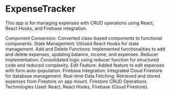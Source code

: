 # ExpenseTracker
This app is for managing expenses with CRUD operations using React, React Hooks, and Firebase integration.

Component Conversion: Converted class-based components to functional components.
State Management: Utilized React Hooks for state management.
Add and Delete Functions: Implemented functionalities to add and delete expenses, updating balance, income, and expenses.
Reducer Implementation: Consolidated logic using reducer function for structured code and reduced complexity.
Edit Feature: Added feature to edit expenses with form auto-population.
Firebase Integration: Integrated Cloud Firestore for database management.
Real-time Data Fetching: Retrieved and stored expenses from Firestore on app mount.
Firestore CRUD Operations.
Technologies Used: React, React Hooks, Firebase (Cloud Firestore).
